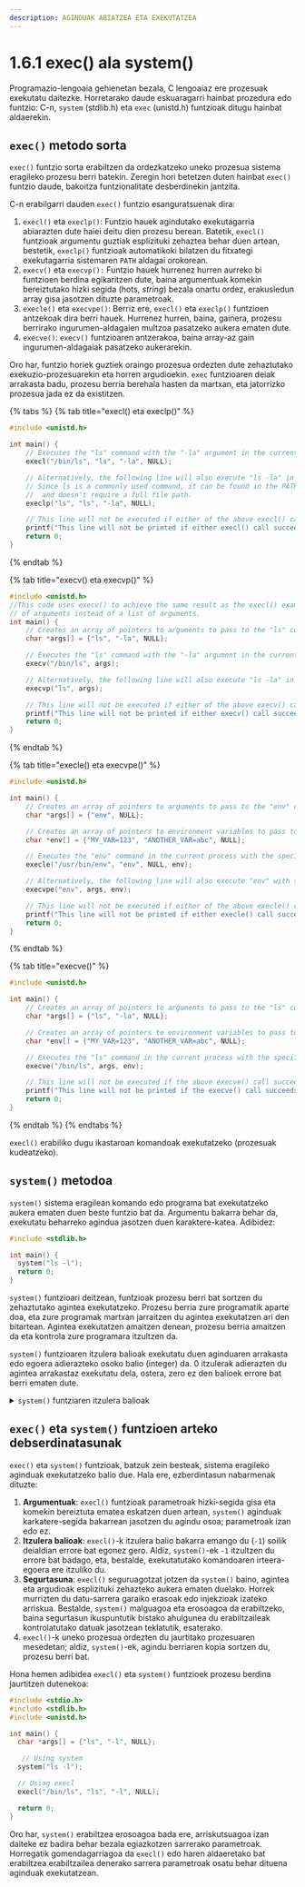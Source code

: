 ```yaml
---
description: AGINDUAK ABIATZEA ETA EXEKUTATZEA
---
```


# 1.6.1 exec() ala system()

Programazio-lengoaia gehienetan bezala, C lengoaiaz ere prozesuak exekutatu daitezke. Horretarako daude eskuaragarri hainbat prozedura edo funtzio: C-n, `system` (stdlib.h) eta `exec` (unistd.h) funtzioak ditugu hainbat aldaerekin.

## `exec()` metodo sorta

`exec()` funtzio sorta erabiltzen da ordezkatzeko uneko prozesua sistema eragileko prozesu berri batekin. Zeregin hori betetzen duten hainbat `exec()` funtzio daude, bakoitza funtzionalitate desberdinekin jantzita.

C-n erabilgarri dauden `exec()` funtzio esanguratsuenak dira:

1. `execl()` eta `execlp()`: Funtzio hauek agindutako exekutagarria abiarazten dute haiei deitu dien prozesu berean. Batetik, `execl()` funtzioak argumentu guztiak esplizituki zehaztea behar duen artean, bestetik, `execlp()` funtzioak automatikoki bilatzen du fitxategi exekutagarria sistemaren `PATH` aldagai orokorean.
2. `execv()` eta `execvp():` Funtzio hauek hurrenez hurren aurreko bi funtzioen berdina egikaritzen dute, baina argumentuak komekin bereiztutako hizki segida (hots, _string_) bezala onartu ordez, erakusledun array gisa jasotzen dituzte parametroak.
3. `execle()` eta `execvpe()`: Berriz ere, `execl()` eta `execlp()` funtzioen antzekoak dira berri hauek.  Hurrenez hurren, baina, gainera, prozesu berrirako ingurumen-aldagaien multzoa pasatzeko aukera ematen dute.
4. `execve()`: `execv()` funtzioaren antzerakoa, baina array-az gain ingurumen-aldagaiak pasatzeko aukerarekin.&#x20;

Oro har, funtzio horiek guztiek oraingo prozesua ordezten dute zehaztutako exekuzio-prozesuarekin eta horren argudioekin. `exec` funtzioaren deiak arrakasta badu, prozesu berria berehala hasten da martxan, eta jatorrizko prozesua jada ez da existitzen.

{% tabs %}
{% tab title="execl() eta execlp()" %}
```c
#include <unistd.h>

int main() {
    // Executes the "ls" command with the "-la" argument in the current process
    execl("/bin/ls", "ls", "-la", NULL);

    // Alternatively, the following line will also execute "ls -la" in the current process
    // Since ls is a commonly used command, it can be found in the PATH environment variable 
    //  and doesn't require a full file path.
    execlp("ls", "ls", "-la", NULL);

    // This line will not be executed if either of the above execl() calls succeed
    printf("This line will not be printed if either execl() call succeeds\n");
    return 0;
}
```
{% endtab %}

{% tab title="execv() eta execvp()" %}
```c
#include <unistd.h>
//This code uses execv() to achieve the same result as the execl() example, but uses an array
// of arguments instead of a list of arguments.
int main() {
    // Creates an array of pointers to arguments to pass to the "ls" command
    char *args[] = {"ls", "-la", NULL};

    // Executes the "ls" command with the "-la" argument in the current process
    execv("/bin/ls", args);

    // Alternatively, the following line will also execute "ls -la" in the current process
    execvp("ls", args);

    // This line will not be executed if either of the above execv() calls succeed
    printf("This line will not be printed if either execv() call succeeds\n");
    return 0;
}
```
{% endtab %}

{% tab title="execle() eta execvpe()" %}
```c
#include <unistd.h>

int main() {
    // Creates an array of pointers to arguments to pass to the "env" command
    char *args[] = {"env", NULL};

    // Creates an array of pointers to environment variables to pass to the "env" command
    char *env[] = {"MY_VAR=123", "ANOTHER_VAR=abc", NULL};

    // Executes the "env" command in the current process with the specified environment variables
    execle("/usr/bin/env", "env", NULL, env);

    // Alternatively, the following line will also execute "env" with the specified environment variables
    execvpe("env", args, env);

    // This line will not be executed if either of the above execle() calls succeed
    printf("This line will not be printed if either execle() call succeeds\n");
    return 0;
}
```
{% endtab %}

{% tab title="execve()" %}
```c
#include <unistd.h>

int main() {
    // Creates an array of pointers to arguments to pass to the "ls" command
    char *args[] = {"ls", "-la", NULL};

    // Creates an array of pointers to environment variables to pass to the "ls" command
    char *env[] = {"MY_VAR=123", "ANOTHER_VAR=abc", NULL};

    // Executes the "ls" command in the current process with the specified environment variables
    execve("/bin/ls", args, env);

    // This line will not be executed if the above execve() call succeeds
    printf("This line will not be printed if the execve() call succeeds\n");
    return 0;
}
```
{% endtab %}
{% endtabs %}

`execl()` erabiliko dugu ikastaroan komandoak exekutatzeko (prozesuak kudeatzeko).&#x20;

## `system()` metodoa

`system()` sistema eragilean komando edo programa bat exekutatzeko aukera ematen duen beste funtzio bat da. Argumentu bakarra behar da, exekutatu beharreko agindua jasotzen duen karaktere-katea. Adibidez:

```c
#include <stdlib.h>

int main() {
  system("ls -l");
  return 0;
}
```

`system()` funtzioari deitzean, funtzioak prozesu berri bat sortzen du zehaztutako agintea exekutatzeko. Prozesu berria zure programatik aparte doa, eta zure programak martxan jarraitzen du agintea exekutatzen ari den bitartean. Agintea exekutatzen amaitzen denean, prozesu berria amaitzen da eta kontrola zure programara itzultzen da.

`system()` funtzioaren itzulera balioak exekutatu duen aginduaren arrakasta edo egoera adierazteko osoko balio (integer) da. 0 itzulerak adierazten du agintea arrakastaz exekutatu dela, ostera, zero ez den balioek errore bat berri ematen dute.

<details>

<summary><code>system()</code> funtziaren itzulera balioak</summary>

C programazio-lengoaian, system()-ek osoko balio bat itzultzen du, exekutatu den agintearen irteera-egoera adierazten duena. Itzulera posibleak hauek dira:

* `0`: Komandoaren exekuzioa arrakastatsua izan baldin bada.

<!---->

* `1-255`: komandoaren exekuzioa arrakastatsua izan da, baina, balio zehatza exekutatu den aginduaren baitakoa delarik.&#x20;

<!---->

* `-1`: deia egiterakoan `system()` funtzioakberak akatsen bat edo beste izan baldin badu. Hori gerta daiteke, adibidez, memoria nahikorik ez egonagatik prozesu berri bat sortzeko.

Ikus bestela ondorengoa:

```c
#include <stdlib.h>
#include <stdio.h>

int main() {
  int result = system("ls -l");

  if (result == 0) {
    printf("Command executed successfully\n");
  } else if (result > 0 && result <= 255) {
    printf("Command executed but returned a non-zero exit status: %d\n", result);
  } else {
    printf("Command could not be executed\n");
  }

  return 0;
}
```

Adibide honetan, `system()` jaurtitzaileak `ls -l` komandoa exekutatuko du, eta itzulerakoa erabiltzen da egiaztatzearren komandoa arrakastaz exekutatu den. Itzulera balio horren arabera, hain zuzen ere, programak mezu desberdinak inprimatuko ditu kontsolan.

</details>

## `exec()` eta `system()` funtzioen arteko debserdinatasunak

`exec()` eta `system()` funtzioak, batzuk zein besteak, sistema eragileko aginduak exekutatzeko balio due. Hala ere, ezberdintasun nabarmenak dituzte:

1. **Argumentuak**: `execl()` funtzioak parametroak hizki-segida gisa eta komekin bereiztuta ematea eskatzen duen artean, `system()` aginduak karkatere-segida bakarrean jasotzen du agindu osoa; parametroak izan edo ez.&#x20;
2. **Itzulera balioak**: `execl()`-k itzulera balio bakarra emango du (`-1`) soilik deialdian errore bat egonez gero. Aldiz, `system()`-ek `-1` itzultzen du errore bat badago, eta, bestalde, exekutatutako komandoaren irteera-egoera ere itzuliko du.
3. **Segurtasuna**: `execl()` seguruagotzat jotzen da `system()` baino, agintea eta argudioak esplizituki zehazteko aukera ematen duelako. Horrek murrizten du datu-sarrera garaiko erasoak edo injekzioak izateko arriskua. Bestalde, `system()` malguagoa eta erosoagoa da erabiltzeko, baina segurtasun ikuspuntutik bistako ahulgunea du erabiltzaileak kontrolatutako datuak jasotzean teklatutik, esaterako.
4. `execl()`-k uneko prozesua ordezten du jaurtitako prozesuaren mesedetan; aldiz, `system()`-ek, agindu berriaren  kopia sortzen du, prozesu berri bat.

Hona hemen adibidea `execl()` eta `system()` funtzioek prozesu berdina jaurtitzen dutenekoa:

```c
#include <stdio.h>
#include <stdlib.h>
#include <unistd.h>

int main() {
  char *args[] = {"ls", "-l", NULL};

   // Using system
  system("ls -l");

  // Using execl
  execl("/bin/ls", "ls", "-l", NULL);

  return 0;
}
```

Oro har, `system()` erabiltzea erosoagoa bada ere, arriskutsuagoa izan daiteke ez badira behar bezala egiazkotzen sarrerako parametroak. Horregatik gomendagarriagoa da `execl()` edo haren aldaeretako bat erabiltzea erabiltzailea denerako sarrera parametroak osatu behar dituena aginduak exekutatzean.
